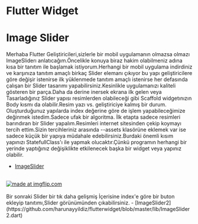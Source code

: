 # Flutter Widget

# Image Slider

Merhaba Flutter Geliştiricileri,sizlerle bir mobil uygulamanın olmazsa olmazı ImageSliderı anlatıcağım.Öncelikle konuya biraz hakim olabilmeniz adına kısa bir tanıtım ile başlamak istiyorum.Herhangi bir mobil uygulama indirdiniz ve karşınıza tanıtım amaçlı birkaç Slider elemanı çıkıyor bu yapı geliştiricilere göre değişir istenirse ilk yüklenmede tanıtım amaçlı istenirse her defasında çalışan bir Slider tasarımı yapabilirsiniz.Kesinlikle uygulamanızı kaliteli gösteren bir parça.Daha da derine inersek ekrana ilk gelen veya Tasarladığınız Slider yapısı resimlerden olabileceği gibi Scaffold widgetınızın Body kısmı da olabilir.Resim yazı vs. geliştiriciye kalmış bir durum.
Oluşturduğunuz yapılarda index değerine göre de işlem yapabileceğimize değinmek istedim.Sadece ufak bir algoritma.
İlk etapta sadece resimleri barındıran bir Slider yapalım.Resimleri internet sitesinden çekip koymayı tercih ettim.Sizin tercihleriniz arasında --assets klasörüne eklemek var ise sadece küçük bir yapıya müdahale edebilirsiniz.Burdaki önemli kısım yapınızı StatefullClass'ı ile yapmak olucaktır.Çünkü programın herhangi bir yerinde yaptığınız değişiklikte etkilenecek başka bir widget veya yapınız olabilir.


- [ImageSlider](https://github.com/harunayyildiz/flutterwidget/blob/master/lib/ImageSlider.dart)
<br>
<a href="https://imgflip.com/gif/3omsa1"><img src="https://i.imgflip.com/3omsa1.gif" title="made at imgflip.com"/></a>
<br>
<br>
Bir sonraki Slider bir tık daha gelişmiş İçerisine index'e göre bir buton ekleyip tanıtımı,Slider görünümünden çıkabilirsiniz.
- [ImageSlider2](https://github.com/harunayyildiz/flutterwidget/blob/master/lib/ImageSlider2.dart)

